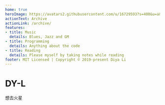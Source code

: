 ```yaml
---
home: true
heroImage: https://avatars2.githubusercontent.com/u/16729593?s=400&u=a8b771173ad6f1737dc56df481fccb01d46fe72e&v=4
actionText: Archive
actionLink: /archive/
features:
- title: Music
  details: Blues, Jazz and GM
- title: Programming
  details: Anything about the code
- title: Reading
  details: Please myself by taking notes while reading 
footer: MIT Licensed | Copyright © 2019-present Diya Li
---
```


# DY-L
想去火星